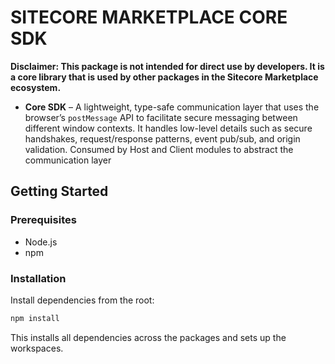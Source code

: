 # SITECORE MARKETPLACE CORE SDK

**Disclaimer: This package is not intended for direct use by developers. It is a core library that is used by other packages in the Sitecore Marketplace ecosystem.**

- **Core SDK** – A lightweight, type-safe communication layer that uses the browser’s `postMessage` API to facilitate
  secure messaging between different window contexts. It handles low-level details such as secure handshakes,
  request/response patterns, event pub/sub, and origin validation. Consumed by Host and Client modules to abstract the
  communication layer

## Getting Started

### Prerequisites

- Node.js
- npm

### Installation

Install dependencies from the root:

```bash
npm install
```

This installs all dependencies across the packages and sets up the workspaces.
